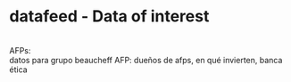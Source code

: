 # datafeed - Data of interest

<br>
AFPs:
<br>
datos para grupo beaucheff AFP: dueños de afps, en qué invierten, banca ética
